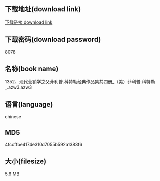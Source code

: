 ## 下载地址(download link)
[下载链接 download link](https://voluble-croquembouche-d321dc.netlify.app/?s=1352%E3%80%81%E7%8E%B0%E4%BB%A3%E8%90%A5%E9%94%80%E5%AD%A6%E4%B9%8B%E7%88%B6%E8%8F%B2%E5%88%A9%E6%99%AE.%E7%A7%91%E7%89%B9%E5%8B%92%E7%BB%8F%E5%85%B8%E4%BD%9C%E5%93%81%E9%9B%86%E5%85%B1%E5%9B%9B%E5%86%8C_%EF%BC%88%E7%BE%8E%EF%BC%89%E8%8F%B2%E5%88%A9%E6%99%AE.%E7%A7%91%E7%89%B9%E5%8B%92_.azw3)

## 下载密码(download password)
8078

## 名称(book name)
1352、现代营销学之父菲利普.科特勒经典作品集共四册_（美）菲利普.科特勒_.azw3.azw3

## 语言(language)
chinese

## MD5
4fccffbe4174e310d7055b592a1383f6

## 大小(filesize)
5.6 MB
